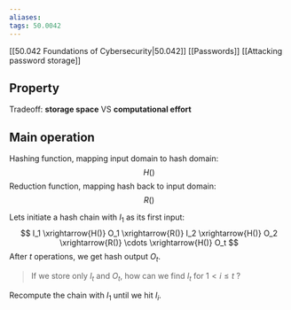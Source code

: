 ```yaml
---
aliases: 
tags: 50.0042
---
```

[[50.042 Foundations of Cybersecurity|50.042]]
[[Passwords]]
[[Attacking password storage]]

## Property
Tradeoff:
**storage space** VS **computational effort**

## Main operation
Hashing function, mapping input domain to hash domain:
$$H()$$
Reduction function, mapping hash back to input domain:
$$R()$$

Lets initiate a hash chain with $I_1$ as its first input:
$$
I_1 \xrightarrow{H()}
O_1 \xrightarrow{R()}
I_2 \xrightarrow{H()}
O_2 \xrightarrow{R()}
\cdots \xrightarrow{H()}
O_t
$$
After $t$ operations, we get hash output $O_t$.

> If we store only $I_t$ and $O_t$, how can we find $I_t$ for $1 < i \leq t$ ?

Recompute the chain with $I_1$ until we hit $I_i$.